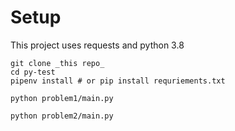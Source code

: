 # Setup
This project uses requests and python 3.8

```
git clone _this repo_
cd py-test
pipenv install # or pip install requriements.txt

python problem1/main.py

python problem2/main.py
```
